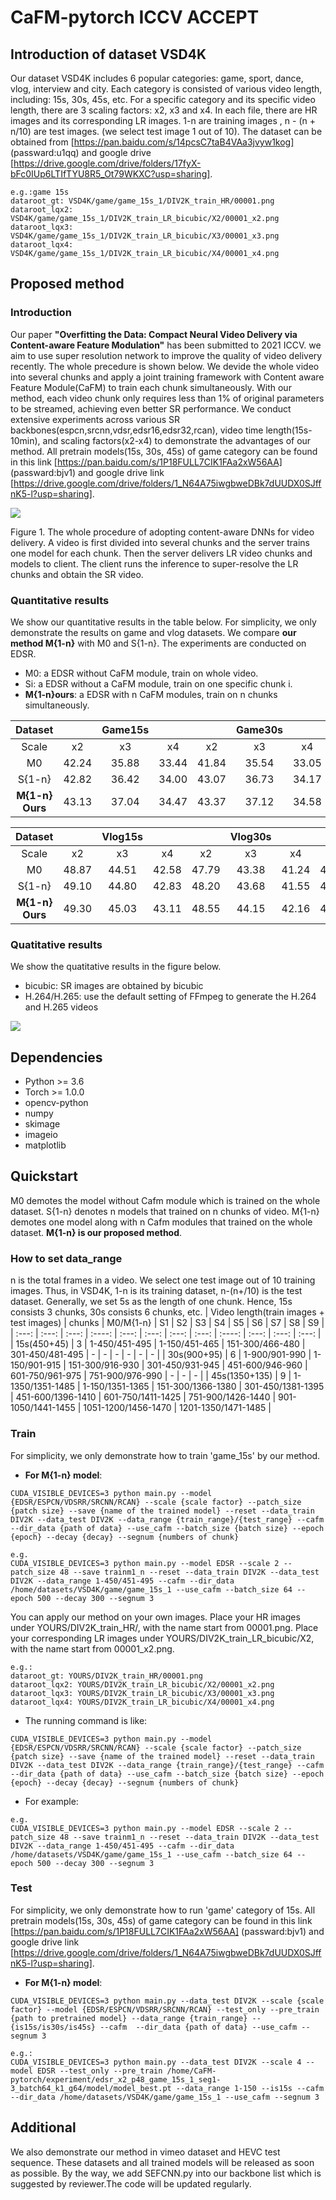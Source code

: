 # CaFM-pytorch ICCV ACCEPT

## Introduction of dataset VSD4K
Our dataset VSD4K includes 6 popular categories: game, sport, dance, vlog, interview and city. Each category is consisted of various video length, including: 15s, 30s, 45s, etc. For a specific category and its specific video length, there are 3 scaling factors: x2, x3 and x4. In each file, there are HR images and its corresponding LR images. 1-n are training images , n - (n + n/10) are test images. (we select test image 1 out of 10). The dataset can be obtained from [https://pan.baidu.com/s/14pcsC7taB4VAa3jvyw1kog] (passward:u1qq) and google drive [https://drive.google.com/drive/folders/17fyX-bFc0IUp6LTIfTYU8R5_Ot79WKXC?usp=sharing].

```
e.g.:game 15s
dataroot_gt: VSD4K/game/game_15s_1/DIV2K_train_HR/00001.png
dataroot_lqx2: VSD4K/game/game_15s_1/DIV2K_train_LR_bicubic/X2/00001_x2.png
dataroot_lqx3: VSD4K/game/game_15s_1/DIV2K_train_LR_bicubic/X3/00001_x3.png
dataroot_lqx4: VSD4K/game/game_15s_1/DIV2K_train_LR_bicubic/X4/00001_x4.png
```
## Proposed method
### Introduction
Our paper __"Overfitting the Data: Compact Neural Video Delivery via Content-aware Feature Modulation"__ has been submitted to 2021 ICCV. we aim to use super resolution network to improve the quality of video delivery recently. The whole precedure is shown below. We devide the whole video into several chunks and apply a joint training framework with Content aware Feature Module(CaFM) to train each chunk simultaneously. With our method, each video chunk only requires less than 1% of original parameters to be streamed, achieving even better SR performance. We conduct extensive experiments across various SR backbones(espcn,srcnn,vdsr,edsr16,edsr32,rcan), video time length(15s-10min), and scaling factors(x2-x4) to demonstrate the advantages of our method. 
All pretrain models(15s, 30s, 45s) of game category can be found in this link [https://pan.baidu.com/s/1P18FULL7CIK1FAa2xW56AA] (passward:bjv1) and google drive link [https://drive.google.com/drive/folders/1_N64A75iwgbweDBk7dUUDX0SJffnK5-l?usp=sharing]. 

<img src="./images/intro_pic2.png"> 

Figure 1. The whole procedure of adopting content-aware DNNs for video delivery. A video is first divided into several chunks and the server trains one model for each chunk. Then the server delivers LR video chunks and models to client. The client runs the inference to super-resolve the LR chunks and obtain the SR video.

### Quantitative results
We show our quantitative results in the table below. For simplicity, we only demonstrate the results on game and vlog datasets. We compare __our method M{1-n}__ with M0 and S{1-n}. The experiments are conducted on EDSR.
* M0: a EDSR without CaFM module, train on whole video.
* Si: a EDSR without a CaFM module, train on one specific chunk i.
* __M{1-n}ours__: a EDSR with n CaFM modules, train on n chunks simultaneously.

| Dataset |   | Game15s |   |   | Game30s |   |   | Game45s |   |
| :---: | :---: | :----: | :---: | :---: | :---: | :---: | :----: | :---: | :---: |
| Scale | x2 | x3 | x4| x2 | x3 | x4 | x2 | x3 | x4 |
| M0 | 42.24 | 35.88 | 33.44 | 41.84 | 35.54 | 33.05 | 42.11 | 35.75 | 33.33 |
| S{1-n} | 42.82 | 36.42 | 34.00 | 43.07 | 36.73 | 34.17 | 43.22 | 36.72 | 34.32 |
| __M{1-n} Ours__ | 43.13 | 37.04 | 34.47 | 43.37 | 37.12 | 34.58 | 43.46 | 37.31 | 34.79 |

| Dataset |   | Vlog15s |   |   | Vlog30s |   |   | Vlog45s |   |
| :---: | :---: | :----: | :---: | :---: | :---: | :---: | :----: | :---: | :---: |
| Scale | x2 | x3 | x4| x2 | x3 | x4 | x2 | x3 | x4 |
| M0 | 48.87 | 44.51 | 42.58 | 47.79 | 43.38 | 41.24 | 47.98 | 43.58 | 41.53 |
| S{1-n} | 49.10 | 44.80 | 42.83 | 48.20 | 43.68 | 41.55 | 48.48 | 44.12 | 42.12 |
| __M{1-n} Ours__ | 49.30 | 45.03 | 43.11 | 48.55 | 44.15 | 42.16 | 48.61 | 44.24 | 42.39 |
### Quatitative results
We show the quatitative results in the figure below.
* bicubic: SR images are obtained by bicubic
* H.264/H.265: use the default setting of FFmpeg to generate the H.264 and H.265 videos

<img src="./images/vis.png">



## Dependencies
* Python >= 3.6
* Torch >= 1.0.0
* opencv-python
* numpy
* skimage
* imageio
* matplotlib
## Quickstart
M0 demotes the model without Cafm module which is trained on the whole dataset. S{1-n} denotes n models that trained on n chunks of video. M{1-n} demotes one model along with n Cafm modules that trained on the whole dataset. __M{1-n} is our proposed method__.


### How to set data_range
n is the total frames in a video. We select one test image out of 10 training images. Thus, in VSD4K, 1-n is its training dataset, n-(n+/10) is the test dataset. Generally, we set 5s as the length of one chunk. Hence, 15s consists 3 chunks, 30s consists 6 chunks, etc. 
| Video length(train images + test images) | chunks | M0/M{1-n} | S1 | S2 | S3 | S4 | S5 | S6 | S7 | S8 | S9 |
| :---: | :---: | :---: | :----: | :---: | :---: | :---: | :---: | :----: | :---: | :---: | :---: | 
| 15s(450+45) | 3 | 1-450/451-495 | 1-150/451-465 | 151-300/466-480 | 301-450/481-495 | - | - | - | - | - | - | 
| 30s(900+95) | 6 | 1-900/901-990 | 1-150/901-915 | 151-300/916-930 | 301-450/931-945 | 451-600/946-960 | 601-750/961-975 | 751-900/976-990 | - | - | - | 
| 45s(1350+135) | 9 | 1-1350/1351-1485 | 1-150/1351-1365 | 151-300/1366-1380 | 301-450/1381-1395 | 451-600/1396-1410 | 601-750/1411-1425 | 751-900/1426-1440 | 901-1050/1441-1455 | 1051-1200/1456-1470 | 1201-1350/1471-1485 | 



### Train
For simplicity, we only demonstrate how to train 'game_15s' by our method.

* __For M{1-n} model__: 
```
CUDA_VISIBLE_DEVICES=3 python main.py --model {EDSR/ESPCN/VDSRR/SRCNN/RCAN} --scale {scale factor} --patch_size {patch size} --save {name of the trained model} --reset --data_train DIV2K --data_test DIV2K --data_range {train_range}/{test_range} --cafm --dir_data {path of data} --use_cafm --batch_size {batch size} --epoch {epoch} --decay {decay} --segnum {numbers of chunk}
```
```
e.g. 
CUDA_VISIBLE_DEVICES=3 python main.py --model EDSR --scale 2 --patch_size 48 --save trainm1_n --reset --data_train DIV2K --data_test DIV2K --data_range 1-450/451-495 --cafm --dir_data /home/datasets/VSD4K/game/game_15s_1 --use_cafm --batch_size 64 --epoch 500 --decay 300 --segnum 3
```

You can apply our method on your own images. Place your HR images under YOURS/DIV2K_train_HR/, with the name start from 00001.png. 
Place your corresponding LR images under YOURS/DIV2K_train_LR_bicubic/X2, with the name start from 00001_x2.png. 
```
e.g.:
dataroot_gt: YOURS/DIV2K_train_HR/00001.png
dataroot_lqx2: YOURS/DIV2K_train_LR_bicubic/X2/00001_x2.png
dataroot_lqx3: YOURS/DIV2K_train_LR_bicubic/X3/00001_x3.png
dataroot_lqx4: YOURS/DIV2K_train_LR_bicubic/X4/00001_x4.png
```
* The running command is like: 
```
CUDA_VISIBLE_DEVICES=3 python main.py --model {EDSR/ESPCN/VDSRR/SRCNN/RCAN} --scale {scale factor} --patch_size {patch size} --save {name of the trained model} --reset --data_train DIV2K --data_test DIV2K --data_range {train_range}/{test_range} --cafm --dir_data {path of data} --use_cafm --batch_size {batch size} --epoch {epoch} --decay {decay} --segnum {numbers of chunk}
```

* For example:
```
e.g. 
CUDA_VISIBLE_DEVICES=3 python main.py --model EDSR --scale 2 --patch_size 48 --save trainm1_n --reset --data_train DIV2K --data_test DIV2K --data_range 1-450/451-495 --cafm --dir_data /home/datasets/VSD4K/game/game_15s_1 --use_cafm --batch_size 64 --epoch 500 --decay 300 --segnum 3
```

### Test
For simplicity, we only demonstrate how to run 'game' category of 15s. All pretrain models(15s, 30s, 45s) of game category can be found in this link [https://pan.baidu.com/s/1P18FULL7CIK1FAa2xW56AA] (passward:bjv1) and google drive link [https://drive.google.com/drive/folders/1_N64A75iwgbweDBk7dUUDX0SJffnK5-l?usp=sharing]. 

* __For M{1-n} model__: 
```
CUDA_VISIBLE_DEVICES=3 python main.py --data_test DIV2K --scale {scale factor} --model {EDSR/ESPCN/VDSRR/SRCNN/RCAN} --test_only --pre_train {path to pretrained model} --data_range {train_range} --{is15s/is30s/is45s} --cafm  --dir_data {path of data} --use_cafm --segnum 3
```
```
e.g.:
CUDA_VISIBLE_DEVICES=3 python main.py --data_test DIV2K --scale 4 --model EDSR --test_only --pre_train /home/CaFM-pytorch/experiment/edsr_x2_p48_game_15s_1_seg1-3_batch64_k1_g64/model/model_best.pt --data_range 1-150 --is15s --cafm  --dir_data /home/datasets/VSD4K/game/game_15s_1 --use_cafm --segnum 3
```

## Additional

We also demonstrate our method in vimeo dataset and HEVC test sequence. These datasets and all trained models will be released as soon as possible. By the way, we add SEFCNN.py into our backbone list which is suggested by reviewer.The code will be updated regularly.

